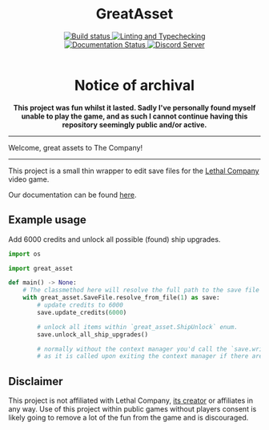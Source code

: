 <div align="center">
    <h1 align="center">
        <b>GreatAsset</b>
        <br>
    </h1>
    <a href='https://github.com/AbstractUmbra/great_asset/actions/workflows/build.yaml'>
        <img src='https://github.com/AbstractUmbra/great_asset/actions/workflows/build.yaml/badge.svg' alt='Build status'/>
    </a>
    <a href='https://github.com/AbstractUmbra/great_asset/workflows/coverage_and_lint.yaml'>
        <img src='https://github.com/AbstractUmbra/great_asset/actions/workflows/coverage_and_lint.yaml/badge.svg' alt='Linting and Typechecking'/>
    </a>
</div>
<div align="center">
    <a href='https://great-asset.readthedocs.io/en/latest/?badge=latest'>
        <img src='https://readthedocs.org/projects/great_asset/badge/?version=latest' alt='Documentation Status'/>
    </a>
    <a href="https://discord.gg/aYGYJxwqe5">
        <img src='https://img.shields.io/discord/705500489248145459?color=blue&label=Discord&logo=Discord%20Server&logoColor=green' alt='Discord Server'>
    </a>
</div>
<br>

<div align="center">
    <h1>Notice of archival</h1>
    <b>This project was fun whilst it lasted. Sadly I've personally found myself unable to play the game, and as such I cannot continue having this repository seemingly public and/or active.</b>
    <br>
</div>

---

Welcome, great assets to The Company!

---

This project is a small thin wrapper to edit save files for the [Lethal Company](https://store.steampowered.com/app/1966720/Lethal_Company/) video game.

Our documentation can be found [here](https://great-asset.readthedocs.io/en/latest/index.html).

## Example usage

Add 6000 credits and unlock all possible (found) ship upgrades.

```py
import os

import great_asset

def main() -> None:
    # The classmethod here will resolve the full path to the save file and use save number `1`
    with great_asset.SaveFile.resolve_from_file(1) as save:
        # update credits to 6000
        save.update_credits(6000)

        # unlock all items within `great_asset.ShipUnlock` enum.
        save.unlock_all_ship_upgrades()

        # normally without the context manager you'd call the `save.write()` method but this is not necessary
        # as it is called upon exiting the context manager if there are no errors
```


## Disclaimer

This project is not affiliated with Lethal Company, [its creator](https://store.steampowered.com/search/?developer=Zeekerss&snr=1_5_9__2000) or affiliates in any way.
Use of this project within public games without players consent is likely going to remove a lot of the fun from the game and is discouraged.

